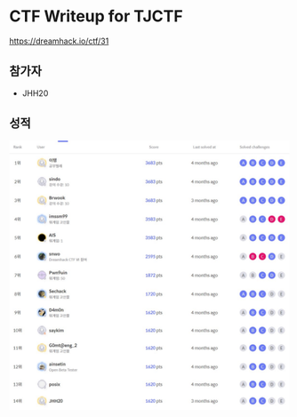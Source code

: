 # CTF Writeup for TJCTF

https://dreamhack.io/ctf/31

## 참가자

- JHH20

## 성적
![image](scoreboard.jpg)
